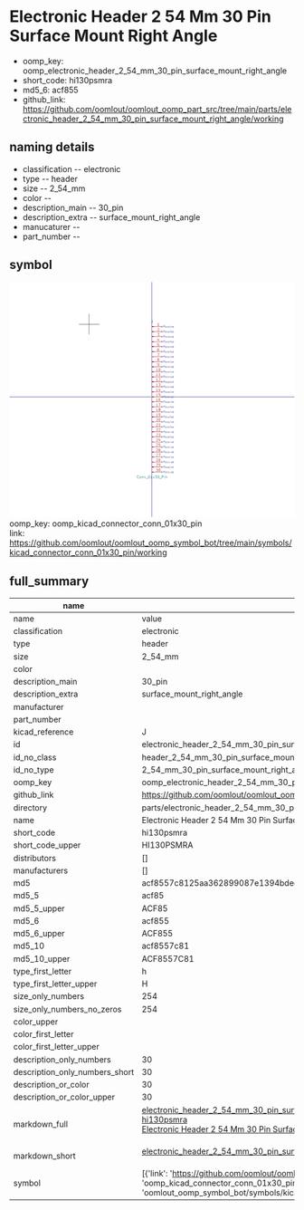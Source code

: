# Electronic Header 2 54 Mm 30 Pin Surface Mount Right Angle

  
* oomp_key: oomp_electronic_header_2_54_mm_30_pin_surface_mount_right_angle 
* short_code: hi130psmra
* md5_6: acf855  
* github_link: https://github.com/oomlout/oomlout_oomp_part_src/tree/main/parts/electronic_header_2_54_mm_30_pin_surface_mount_right_angle/working  
## naming details
* classification -- electronic
* type -- header
* size -- 2_54_mm
* color -- 
* description_main -- 30_pin
* description_extra -- surface_mount_right_angle
* manucaturer -- 
* part_number -- 



## symbol

![](symbol/0/working/working_600.png)  
oomp_key: oomp_kicad_connector_conn_01x30_pin  
link: https://github.com/oomlout/oomlout_oomp_symbol_bot/tree/main/symbols/kicad_connector_conn_01x30_pin/working  


## full_summary
| name | value | 
| --- | --- | 
| name | value | 
| classification | electronic | 
| type | header | 
| size | 2_54_mm | 
| color |  | 
| description_main | 30_pin | 
| description_extra | surface_mount_right_angle | 
| manufacturer |  | 
| part_number |  | 
| kicad_reference | J | 
| id | electronic_header_2_54_mm_30_pin_surface_mount_right_angle | 
| id_no_class | header_2_54_mm_30_pin_surface_mount_right_angle | 
| id_no_type | 2_54_mm_30_pin_surface_mount_right_angle | 
| oomp_key | oomp_electronic_header_2_54_mm_30_pin_surface_mount_right_angle | 
| github_link | https://github.com/oomlout/oomlout_oomp_part_src/tree/main/parts/electronic_header_2_54_mm_30_pin_surface_mount_right_angle/working | 
| directory | parts/electronic_header_2_54_mm_30_pin_surface_mount_right_angle | 
| name | Electronic Header 2 54 Mm 30 Pin Surface Mount Right Angle | 
| short_code | hi130psmra | 
| short_code_upper | HI130PSMRA | 
| distributors | [] | 
| manufacturers | [] | 
| md5 | acf8557c8125aa362899087e1394bded | 
| md5_5 | acf85 | 
| md5_5_upper | ACF85 | 
| md5_6 | acf855 | 
| md5_6_upper | ACF855 | 
| md5_10 | acf8557c81 | 
| md5_10_upper | ACF8557C81 | 
| type_first_letter | h | 
| type_first_letter_upper | H | 
| size_only_numbers | 254 | 
| size_only_numbers_no_zeros | 254 | 
| color_upper |  | 
| color_first_letter |  | 
| color_first_letter_upper |  | 
| description_only_numbers | 30 | 
| description_only_numbers_short | 30 | 
| description_or_color | 30 | 
| description_or_color_upper | 30 | 
| markdown_full | [electronic_header_2_54_mm_30_pin_surface_mount_right_angle](https://github.com/oomlout/oomlout_oomp_part_src/tree/main/parts/electronic_header_2_54_mm_30_pin_surface_mount_right_angle/working)<br>[hi130psmra](https://github.com/oomlout/oomlout_oomp_part_src/tree/main/parts/electronic_header_2_54_mm_30_pin_surface_mount_right_angle/working)<br>[Electronic Header 2 54 Mm 30 Pin Surface Mount Right Angle](https://github.com/oomlout/oomlout_oomp_part_src/tree/main/parts/electronic_header_2_54_mm_30_pin_surface_mount_right_angle/working)<br><br> | 
| markdown_short | [electronic_header_2_54_mm_30_pin_surface_mount_right_angle](https://github.com/oomlout/oomlout_oomp_part_src/tree/main/parts/electronic_header_2_54_mm_30_pin_surface_mount_right_angle/working)<br><br> | 
| symbol | [{'link': 'https://github.com/oomlout/oomlout_oomp_symbol_bot/tree/main/symbols/kicad_connector_conn_01x30_pin', 'oomp_key': 'oomp_kicad_connector_conn_01x30_pin', 'directory': 'oomlout_oomp_symbol_bot/symbols/kicad_connector_conn_01x30_pin//working/working.kicad_sym'}] | 
